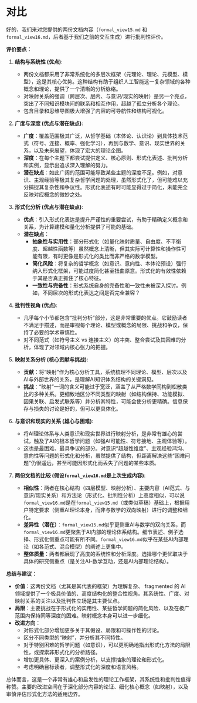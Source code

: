 # 对比

好的，我们来对您提供的两份文档内容（`formal_view15.md` 和 `formal_view16.md`，后者基于我们之前的交互生成）进行批判性评价。

**评价要点：**

1. **结构与系统性 (优点)**:
    * 两份文档都采用了非常系统化的多层次框架（元理论、理论、元模型、模型），这是其核心优势。这种结构有助于组织人工智能这一复杂领域的各种概念和理论，提供了一个清晰的分析脉络。
    * 对映射关系的强调（跨层次、层内、与意识/现实的映射）是另一个亮点，突出了不同知识模块间的联系和相互作用，超越了孤立分析各个理论。
    * 包含目录和思维导图极大增强了内容的可导航性和结构可视化。

2. **广度与深度 (优点与潜在缺点)**:
    * **广度**：覆盖范围极其广泛，从哲学基础（本体论、认识论）到具体技术范式（符号、连接、概率、强化学习），再到与数学、意识、现实世界的关系，以及未来展望，体现了宏大的理论企图。
    * **深度**：在每个主题下都尝试提供定义、核心原则、形式化表述、批判分析和实例，显示出追求深入理解的努力。
    * **潜在缺点**：如此广阔的范围可能导致某些主题的深度不足。例如，对意识、主观经验等极其复杂哲学问题的处理，虽然形式化了，但可能难以充分捕捉其复杂性和争议性。形式化表述有时可能显得过于简化，未能完全反映对应概念的微妙之处。

3. **形式化分析 (优点与潜在缺点)**:
    * **优点**：引入形式化表达是提升严谨性的重要尝试，有助于精确定义概念和关系，为计算建模和量化分析提供了可能的基础。
    * **潜在缺点**：
        * **抽象性与实用性**：部分形式化（如量化映射质量、自由度、不平衡度、超越性函数等）虽然概念上清晰，但其实际可计算性和操作性可能有限，有时更像是形式化的类比而非严格的数学模型。
        * **简化风险**：将复杂的哲学概念（如意识、意向性、本体论预设）强行纳入形式化框架，可能过度简化甚至扭曲原意。形式化的有效性依赖于其是否真正抓住了核心特征。
        * **一致性与完备性**：形式系统自身的完备性和一致性未被深入探讨。例如，不同层次的形式化表达之间是否完全兼容？

4. **批判性视角 (优点)**:
    * 几乎每个小节都包含“批判分析”部分，这是非常重要的优点。它鼓励读者不满足于描述，而是审视每个理论、模型或概念的局限、挑战和争议，保持了必要的学术审慎性。
    * 对不同范式（如符号主义 vs 连接主义）的冲突、整合尝试及其困难的分析，体现了对领域内核心张力的把握。

5. **映射关系分析 (核心贡献与挑战)**:
    * **贡献**：将“映射”作为核心分析工具，系统梳理不同理论、模型、层次以及AI与外部世界的关系，是理解AI知识体系结构的关键洞见。
    * **挑战**：“映射”一词的含义可能过于宽泛，涵盖了从严格数学同构到松散类比的多种关系。更细致地区分不同类型的映射（如结构保持、功能模拟、因果关联、启发式联系等）并分析其特性，可能会使分析更精确。信息保存与损失的讨论是好的，但可以更具体化。

6. **与意识和现实的关系 (雄心与困难)**:
    * 将AI理论体系与人类意识和现实世界进行映射分析，是非常有雄心的尝试，触及了AI的根本哲学问题（如强AI可能性、符号接地、主观体验等）。
    * 这也是最困难、最具争议的部分。对意识“超越性维度”、主观经验鸿沟、意向性等问题的形式化和分析，虽然提供了结构，但距离解决这些“困难问题”仍很遥远，甚至可能因形式化而丢失了问题的某些本质。

7. **两份文档的比较 (假设`formal_view16.md`是上次生成内容)**:
    * **相似性**：两者在核心结构（四层模型、映射分析）、主要内容（AI范式、与意识/现实关系）和方法论（形式化、批判性分析）上高度相似，可以说`formal_view16.md`是在`formal_view15.md`（或类似草稿）基础上，根据用户特定要求（侧重AI理论本身，而非与数学的双向映射）进行的调整和细化。
    * **差异性（潜在）**：`formal_view15.md`似乎更侧重AI与数学的双向关系，而`formal_view16.md`更聚焦于AI内部的理论体系结构。细节表述、例子选择、形式化侧重点可能有所不同。`formal_view16.md`似乎在某些AI内部理论（如各范式、混合模型）的阐述上更集中。
    * **整体质量**：两者都展现了高度的系统性和分析深度。选择哪个更优取决于具体的研究侧重点（是关注AI-数学互动，还是AI内部理论结构）。

**总结与建议**：

* **价值**：这两份文档（尤其是其代表的框架）为理解复杂、 fragmented 的 AI 领域提供了一个极具价值的、高度结构化的整合性视角。其系统性、广度、对映射关系的关注以及批判性立场是其主要优点。
* **局限**：主要挑战在于形式化的实用性、某些哲学问题的简化风险、以及在极广范围内保持同等深度的困难。映射概念本身可以进一步细化。
* **改进方向**：
  * 对形式化部分增加更多关于其假设、局限和可操作性的讨论。
  * 区分不同类型的“映射”，并分析其不同特性。
  * 对于特别困难的哲学问题（如意识），可以更明确地指出形式化方法的局限性，或探索非形式化的分析路径。
  * 增加更具体、更深入的案例分析，以支撑抽象的理论和形式化。
  * 考虑明确目标读者，调整形式化的深度和语言风格。

总体而言，这是一个非常有雄心和启发性的理论工作框架，其系统性和批判性值得称赞。主要的改进空间在于深化部分内容的论证、细化核心概念（如映射），以及审慎评估形式化方法的适用边界。
